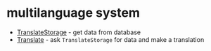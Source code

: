 # multilanguage system

- [TranslateStorage](./03-translate-storage.md) - get data from database
- [Translate](./02-translate.md) - ask `TranslateStorage` for data and make a translation
